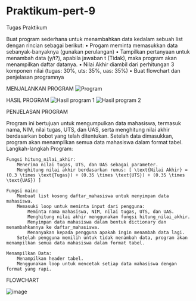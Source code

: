 # Praktikum-pert-9
Tugas Praktikum

Buat program sederhana untuk menambahkan data kedalam sebuah
list dengan rincian sebagai berikut:
• Progam meminta memasukkan data sebanyak-banyaknya (gunakan
perulangan)
• Tampilkan pertanyaan untuk menambah data (y/t?), apabila jawaban
t (Tidak), maka program akan menampilkan daftar datanya. • Nilai Akhir diambil dari perhitungan 3 komponen nilai (tugas: 30%,
uts: 35%, uas: 35%)
• Buat flowchart dan penjelasan programnya

MENJALANKAN PROGRAM
![Program](https://github.com/user-attachments/assets/c73377f7-fe6f-4e46-8fb6-d2ddceeea9bd)

HASIL PROGRAM
![Hasil program 1](https://github.com/user-attachments/assets/2dc1446a-a194-4ef3-901e-92375e15e40f)
![Hasil program 2](https://github.com/user-attachments/assets/18da5f01-cd2d-444c-a490-eb127418ba40)

PENJELASAN PROGRAM

Program ini bertujuan untuk mengumpulkan data mahasiswa, termasuk nama, NIM, nilai tugas, UTS, dan UAS, serta menghitung nilai akhir berdasarkan bobot yang telah ditentukan. Setelah data dimasukkan, program akan menampilkan semua data mahasiswa dalam format tabel.
Langkah-langkah Program:

    Fungsi hitung_nilai_akhir:
        Menerima nilai tugas, UTS, dan UAS sebagai parameter.
        Menghitung nilai akhir berdasarkan rumus: [ \text{Nilai Akhir} = (0.3 \times \text{Tugas}) + (0.35 \times \text{UTS}) + (0.35 \times \text{UAS}) ]

    Fungsi main:
        Membuat list kosong daftar_mahasiswa untuk menyimpan data mahasiswa.
        Memasuki loop untuk meminta input dari pengguna:
            Meminta nama mahasiswa, NIM, nilai tugas, UTS, dan UAS.
            Menghitung nilai akhir menggunakan fungsi hitung_nilai_akhir.
            Menyimpan data mahasiswa dalam bentuk dictionary dan menambahkannya ke daftar_mahasiswa.
            Menanyakan kepada pengguna apakah ingin menambah data lagi.
        Setelah pengguna memilih untuk tidak menambah data, program akan menampilkan semua data mahasiswa dalam format tabel.

    Menampilkan Data:
        Menampilkan header tabel.
        Menggunakan loop untuk mencetak setiap data mahasiswa dengan format yang rapi.

FLOWCHART


![image](https://github.com/user-attachments/assets/0fa8d88a-087f-4a2a-94c3-b98c60077b5b)


